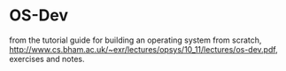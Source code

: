 # OS-Dev

from the tutorial guide for building an operating system from scratch, 
http://www.cs.bham.ac.uk/~exr/lectures/opsys/10_11/lectures/os-dev.pdf,
exercises and notes.


